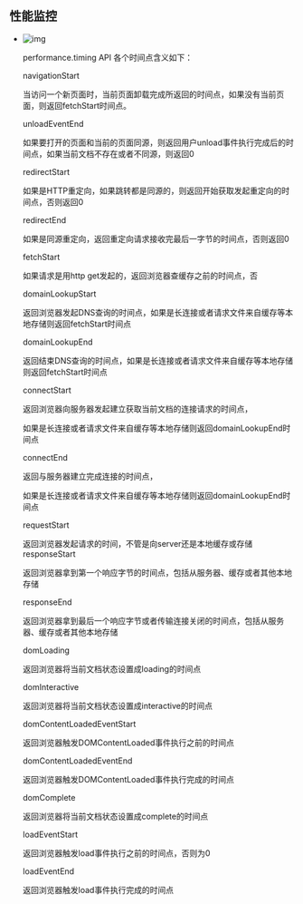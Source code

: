 ## 性能监控





- ![img](https://images0.cnblogs.com/i/638228/201406/260947247054188.png)

  performance.timing API 各个时间点含义如下：

  navigationStart

  当访问一个新页面时，当前页面卸载完成所返回的时间点，如果没有当前页面，则返回fetchStart时间点。

  unloadEventEnd

  如果要打开的页面和当前的页面同源，则返回用户unload事件执行完成后的时间点，如果当前文档不存在或者不同源，则返回0

  redirectStart

  如果是HTTP重定向，如果跳转都是同源的，则返回开始获取发起重定向的时间点，否则返回0

  redirectEnd

  如果是同源重定向，返回重定向请求接收完最后一字节的时间点，否则返回0

  fetchStart

  如果请求是用http get发起的，返回浏览器查缓存之前的时间点，否  

  domainLookupStart

  返回浏览器发起DNS查询的时间点，如果是长连接或者请求文件来自缓存等本地存储则返回fetchStart时间点

  domainLookupEnd

  返回结束DNS查询的时间点，如果是长连接或者请求文件来自缓存等本地存储则返回fetchStart时间点

  connectStart

  返回浏览器向服务器发起建立获取当前文档的连接请求的时间点，

  如果是长连接或者请求文件来自缓存等本地存储则返回domainLookupEnd时间点

  connectEnd

  返回与服务器建立完成连接的时间点，

  如果是长连接或者请求文件来自缓存等本地存储则返回domainLookupEnd时间点

  requestStart

  返回浏览器发起请求的时间，不管是向server还是本地缓存或存储
  responseStart

  返回浏览器拿到第一个响应字节的时间点，包括从服务器、缓存或者其他本地存储

  responseEnd

  返回浏览器拿到最后一个响应字节或者传输连接关闭的时间点，包括从服务器、缓存或者其他本地存储

  domLoading

  返回浏览器将当前文档状态设置成loading的时间点

  domInteractive

  返回浏览器将当前文档状态设置成interactive的时间点

  domContentLoadedEventStart

  返回浏览器触发DOMContentLoaded事件执行之前的时间点

  domContentLoadedEventEnd

  返回浏览器触发DOMContentLoaded事件执行完成的时间点

  domComplete

  返回浏览器将当前文档状态设置成complete的时间点

  loadEventStart

  返回浏览器触发load事件执行之前的时间点，否则为0

  loadEventEnd

  返回浏览器触发load事件执行完成的时间点